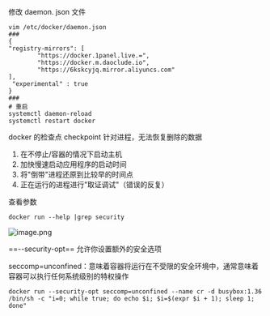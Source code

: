修改 daemon. json 文件

```shell
vim /etc/docker/daemon.json
###
{
"registry-mirrors": [
        "https://docker.1panel.live.=",
        "https://docker.m.daoclude.io",
        "https://6kskcyjq.mirror.aliyuncs.com"
],
 "experimental" : true
}
###
# 重启
systemctl daemon-reload 
systemctl restart docker
```

docker 的检查点
checkpoint  针对进程，无法恢复删除的数据
1. 在不停止/容器的情况下启动主机
2. 加快慢速启动应用程序的启动时间
3. 将"倒带"进程还原到比较早的时间点
4. 正在运行的进程进行"取证调试"（错误的反复）

查看参数

```shell
docker run --help |grep security
```

![image.png](https://gitee.com/zhaojiedong/img/raw/master/20240819162730.png)


==--security-opt== 允许你设置额外的安全选项

seccomp=unconfined：意味着容器将运行在不受限的安全环境中，通常意味着容器可以执行任何系统级别的特权操作

```shell
docker run --security-opt seccomp=unconfined --name cr -d busybox:1.36 /bin/sh -c "i=0; while true; do echo $i; $i=$(expr $i + 1); sleep 1; done"
```

